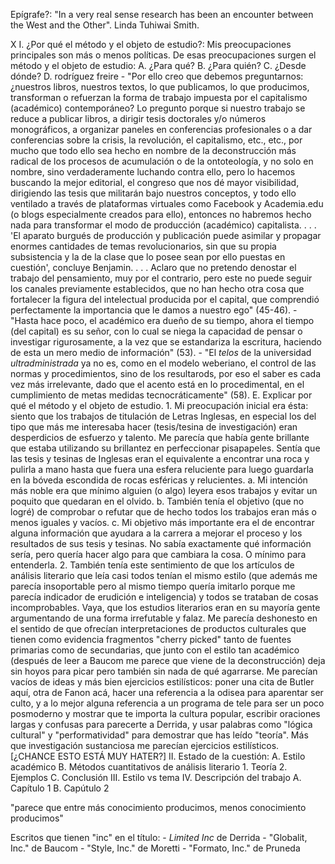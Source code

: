 Epígrafe?: "In a very real sense research has been an encounter between the West and the Other". Linda Tuhiwai Smith.

X I. ¿Por qué el método y el objeto de estudio?: Mis preocupaciones principales son más o menos políticas. De esas preocupaciones surgen el método y el objeto de estudio:
    A. ¿Para qué?
    B. ¿Para quién?
    C. ¿Desde dónde?
    D. rodríguez freire
        - "Por ello creo que debemos preguntarnos: ¿nuestros libros, nuestros textos, lo que publicamos, lo que producimos, transforman o refuerzan la forma de trabajo impuesta por el capitalismo (académico) contemporáneo? Lo pregunto porque si nuestro trabajo se reduce a publicar libros, a dirigir tesis doctorales y/o números monográficos, a organizar paneles en conferencias profesionales o a dar conferencias sobre la crisis, la revolución, el capitalismo, etc., etc., por mucho que todo ello sea hecho en nombre de la deconstrucción más radical de los procesos de acumulación o de la ontoteología, y no solo en nombre, sino verdaderamente luchando contra ello, pero lo hacemos buscando la mejor editorial, el congreso que nos dé mayor visibilidad, dirigiendo las tesis que militarán bajo nuestros conceptos, y todo ello ventilado a través de plataformas virtuales como Facebook y Academia.edu (o blogs especialmente creados para ello), entonces no habremos hecho nada para transformar el modo de producción (académico) capitalista. . . . 'El aparato burgués de producción y publicación puede asimilar y propagar enormes cantidades de temas revolucionarios, sin que su propia subsistencia y la de la clase que lo posee sean por ello puestas en cuestión', concluye Benjamin. . . . Aclaro que no pretendo denostar el trabajo del pensamiento, muy por el contrario, pero este no puede seguir los canales previamente establecidos, que no han hecho otra cosa que fortalecer la figura del intelectual producida por el capital, que comprendió perfectamente la importancia que le damos a nuestro ego" (45-46).
        - "Hasta hace poco, el académico era dueño de su tiempo, ahora el tiempo (del capital) es su señor, con lo cual se niega la capacidad de pensar o investigar rigurosamente, a la vez que se estandariza la escritura, haciendo de esta un mero medio de información" (53).
        - "El _telos_ de la universidad _ultradministrada_ ya no es, como en el modelo weberiano, el control de las normas y procedimientos, sino de los resultarods, por eso el saber es cada vez más irrelevante, dado que el acento está en lo procedimental, en el cumplimiento de metas medidas tecnocráticamente" (58).
    E. Explicar por qué el método y el objeto de estudio.
        1. Mi preocupación inicial era ésta: siento que los trabajos de titulación de Letras Inglesas, en especial los del tipo que más me interesaba hacer (tesis/tesina de investigación) eran desperdicios de esfuerzo y talento. Me parecía que había gente brillante que estaba utilizando su brillantez en perfeccionar pisapapeles. Sentía que las tesis y tesinas de Inglesas eran el equivalente a encontrar una roca y pulirla a mano hasta que fuera una esfera reluciente para luego guardarla en la bóveda escondida de rocas esféricas y relucientes.
            a. Mi intención más noble era que mínimo alguien (o algo) leyera esos trabajos y evitar un poquito que quedaran en el olvido.
            b. También tenía el objetivo (que no logré) de comprobar o refutar que de hecho todos los trabajos eran más o menos iguales y vacíos.
            c. Mi objetivo más importante era el de encontrar alguna información que ayudara a la carrera a mejorar el proceso y los resultados de sus tesis y tesinas. No sabía exactamente qué información sería, pero quería hacer algo para que cambiara la cosa. O mínimo para entenderla.
        2. También tenía este sentimiento de que los artículos de análisis literario que leía casi todos tenían el mismo estilo (que además me parecía insoportable pero al mismo tiempo quería imitarlo porque me parecía indicador de erudición e inteligencia) y todos se trataban de cosas incomprobables. Vaya, que los estudios literarios eran en su mayoría gente argumentando de una forma irrefutable y falaz. Me parecía deshonesto en el sentido de que ofrecían interpretaciones de productos culturales que tienen como evidencia fragmentos "cherry picked" tanto de fuentes primarias como de secundarias, que junto con el estilo tan académico (después de leer a Baucom me parece que viene de la deconstrucción) deja sin hoyos para picar pero también sin nada de qué agarrarse. Me parecían vacíos de ideas y más bien ejercicios estilísticos: poner una cita de Butler aquí, otra de Fanon acá, hacer una referencia a la odisea para aparentar ser culto, y a lo mejor alguna referencia a un programa de tele para ser un poco posmoderno y mostrar que te importa la cultura popular, escribir oraciones largas y confusas para parecerte a Derrida, y usar palabras como "lógica cultural" y "performatividad" para demostrar que has leído "teoría". Más que investigación sustanciosa me parecían ejercicios estilísticos. [¿CHANCE ESTO ESTÁ MUY HATER?]
II. Estado de la cuestión:
    A. Estilo académico
    B. Métodos cuantitativos de análisis literario
        1. Teoría
        2. Ejemplos
    C. Conclusión
III. Estilo vs tema
IV. Descripción del trabajo
    A. Capítulo 1
    B. Capútulo 2

"parece que entre más conocimiento producimos, menos conocimiento producimos"

Escritos que tienen "inc" en el título:
    - _Limited Inc_ de Derrida
    - "Globalit, Inc." de Baucom
    - "Style, Inc." de Moretti
    - "Formato, Inc." de Pruneda

